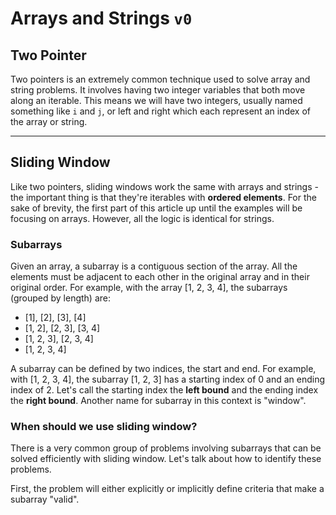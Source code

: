 
# Arrays and Strings `v0`

## Two Pointer
Two pointers is an extremely common technique used to solve array and string problems. It involves having two integer variables that both move along an iterable. This means we will have two integers, usually named something like <code>i</code> and `j`, or left and right which each represent an index of the array or string.

---
## Sliding Window
Like two pointers, sliding windows work the same with arrays and strings - the important thing is that they're iterables with **ordered elements**. For the sake of brevity, the first part of this article up until the examples will be focusing on arrays. However, all the logic is identical for strings.

### Subarrays
Given an array, a subarray is a contiguous section of the array. All the elements must be adjacent to each other in the original array and in their original order. For example, with the array [1, 2, 3, 4], the subarrays (grouped by length) are:

* [1], [2], [3], [4]
* [1, 2], [2, 3], [3, 4]
* [1, 2, 3], [2, 3, 4]
* [1, 2, 3, 4]

A subarray can be defined by two indices, the start and end. For example, with [1, 2, 3, 4], the subarray [1, 2, 3] has a starting index of 0 and an ending index of 2. Let's call the starting index the **left bound** and the ending index the **right bound**. Another name for subarray in this context is "window".

### When should we use sliding window?
There is a very common group of problems involving subarrays that can be solved efficiently with sliding window. Let's talk about how to identify these problems.

First, the problem will either explicitly or implicitly define criteria that make a subarray "valid".
